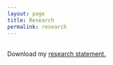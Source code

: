 ```yaml
---
layout: page
title: Research
permalink: research
---
```



<!-- <p class="message">
  Hey there! This page is included as an example. Feel free to customize it for your own use upon downloading. Carry on!
</p> -->

<br>
Download my <a href="Research_statement_Poorna.pdf">research statement.</a>


<!-- My research in **human-computer interaction** and **information visualization** spans many application domains, from visualizing personal sensing data to studying biases with visualizations. My particular interests are in **designing effective strategies to mitigate biases and improve decision-making in visualization and expanding visualization usage contexts by creating effective visualizations for mobile devices and personal data.** 
I am also interested in initiatives towards advancing open practices and transparency in research. I have organized a [panel on transparency in qualitative research in human–computer interaction](https://osf.io/auhpd) and contributed to the [ACM CHI conference reviewing guidelines](https://doi.org/10.5281/zenodo.5566172). I believe that open practices, such as, transparent reporting of the research process and data sharing, are not only important for establishing the rigor and validity of empirical studies but can also provide invaluable guidance to students and beginners starting out in the field.  

### Mitigating Biases With Visualizations

Biases associated with visualizations can be categorized into three types—perceptual biases, cognitive biases, and implicit or social biases. Perceptual biases are those where how we see data distorts our judgments, cognitive biases refer to flawed reasoning occurring during decision-making, and social or implicit biases refer to unconscious, ingrained attitudes and stereotypes about groups of people. I focus on studying cognitive and implicit biases in visualization (although perceptual biases are invariably at play when using visualizations and can be difficult to delineate). 

#### Cognitive Biases 
 -->
